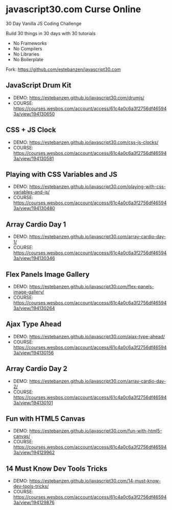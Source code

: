 # javascript30.com Curse Online

30 Day Vanilla JS Coding Challenge

Build 30 things in 30 days with 30 tutorials

- No Frameworks
- No Compilers
- No Libraries
- No Boilerplate

Fork: https://github.com/estebanzen/javascript30.com

## JavaScript Drum Kit

- DEMO: https://estebanzen.github.io/javascript30.com/drumjs/
- COURSE: https://courses.wesbos.com/account/access/61c4a0c6a3f2756df465943a/view/194130650

## CSS + JS Clock

- DEMO: https://estebanzen.github.io/javascript30.com/css-js-clocks/
- COURSE: https://courses.wesbos.com/account/access/61c4a0c6a3f2756df465943a/view/194130581

## Playing with CSS Variables and JS

- DEMO: https://estebanzen.github.io/javascript30.com/playing-with-css-variables-and-js/
- COURSE: https://courses.wesbos.com/account/access/61c4a0c6a3f2756df465943a/view/194130480

## Array Cardio Day 1

- DEMO: https://estebanzen.github.io/javascript30.com/array-cardio-day-1/
- COURSE: https://courses.wesbos.com/account/access/61c4a0c6a3f2756df465943a/view/194130346

## Flex Panels Image Gallery

- DEMO: https://estebanzen.github.io/javascript30.com/flex-panels-image-gallery/
- COURSE: https://courses.wesbos.com/account/access/61c4a0c6a3f2756df465943a/view/194130264

## Ajax Type Ahead

- DEMO: https://estebanzen.github.io/javascript30.com/ajax-type-ahead/
- COURSE: https://courses.wesbos.com/account/access/61c4a0c6a3f2756df465943a/view/194130156

## Array Cardio Day 2

- DEMO: https://estebanzen.github.io/javascript30.com/array-cardio-day-2/
- COURSE: https://courses.wesbos.com/account/access/61c4a0c6a3f2756df465943a/view/194130101

## Fun with HTML5 Canvas

- DEMO: https://estebanzen.github.io/javascript30.com/fun-with-html5-canvas/
- COURSE: https://courses.wesbos.com/account/access/61c4a0c6a3f2756df465943a/view/194129962
 
## 14 Must Know Dev Tools Tricks

- DEMO: https://estebanzen.github.io/javascript30.com/14-must-know-dev-tools-tricks/
- COURSE: https://courses.wesbos.com/account/access/61c4a0c6a3f2756df465943a/view/194129876